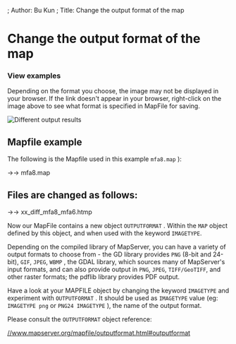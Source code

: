 ; Author: Bu Kun
; Title: Change the output format of the map

# Change the output format of the map


### View examples



Depending on the format you choose, the image may not be displayed in your browser. If the link doesn't appear in your browser, right-click on the image above to see what format is specified in MapFile for saving.

![Different output results]({SITE_URL}/cgi-bin/mapserv?map=/owg/mfa8.map&layers=land-shallow-topo+wcountry-line&map.imagetype=AGG&mode=map)

## Mapfile example


The following is the Mapfile used in this example ``mfa8.map`` ):

->-> mfa8.map


## Files are changed as follows:

->-> xx_diff_mfa8_mfa6.htmp

Now our MapFile contains a new object ``OUTPUTFORMAT`` .
Within the ``MAP`` object defined by this object, and when used with the keyword ``IMAGETYPE``.

Depending on the compiled library of MapServer, you can have a variety of output formats to choose from - the GD library provides ``PNG`` (8-bit and 24-bit), ``GIF``, ``JPEG``, ``WBMP`` , the GDAL library, which sources many of MapServer's input formats, and can also provide output in ``PNG``, ``JPEG``, ``TIFF/GeoTIFF``, and other raster formats; the pdflib library provides PDF output.

<!-- Mingku provides flash output -->

Have a look at your MAPFILE object by changing the keyword ``IMAGETYPE`` and experiment with ``OUTPUTFORMAT`` .
It should be used as ``IMAGETYPE`` value (eg: ``IMAGETYPE png`` or ``PNG24 IMAGETYPE`` ), the name of the output format.

Please consult the ``OUTPUTFORMAT`` object reference:

<a href="//www.mapserver.org/mapfile/outputformat.html#outputformat" target="_blank">
//www.mapserver.org/mapfile/outputformat.html#outputformat
</a>
